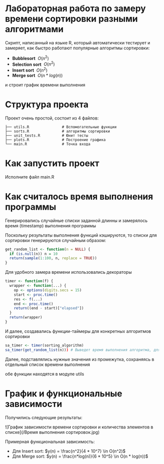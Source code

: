 # Лабораторная работа по замеру времени сортировки разными алгоритмами

Скрипт, написанный на языке R, который автоматически тестирует и замеряет, как быстро работают популярные алгоритмы сортировки:
- **Bubblesort** $~ O(n^2)$
- **Selection sort** $~ O(n^2)$
- **Insert sort** $~ O(n^2)$
- **Merge sort** $~ O(n*log(n))$

и строит график времени выполнения

# Структура проекта
Проект очень простой, состоит из 4 файлов:

```
├── utils.R               # Вспомогательные функции
├── sorts.R               # алгоритмы сортировки
├── unit_tests.R          # Юнит тесты
├── plots.R               # Построение графика
└── main.R                # Точка входа
```

# Как запустить проект
Исполните файл main.R

# Как считалось время выполнения программы
Генерировались случайные списки заданной длинны и замерялось время (timestamp) выполнения программы

Поскольку результаты выполнения функций кэшируются, то списки для сортировки генерируются случайным образом:
```R
get_random_list <- function(n = NULL) {
  if (is.null(n)) n = 10
  return(sample(1:100, n, replace = TRUE))
}
```

Для удобного замера времени использовались декораторы
```R
timer <- function(f) {
  wrapper <- function(...) {
    op <- options(digits.secs = 15) 
    start <- proc.time()
    res <- f(...)
    end <- proc.time()
    return((end - start)["elapsed"])
  }
  return(wrapper)
}
```
И далее, создавались функции-таймеры для конкретных алгоритмов сортировки
```R
sa_timer <- timer(sorting_algorithm)
sa_timer(get_random_list(n))) # Выведет время выполнения алгоритма, для случайного списка длины n
```
Далее, подставлялись нужные значения из промежутка, сохраняясь в отдельный список времени выполнения

обе функции находятся в модуле utils

# График и функциональные зависимости

Получились следующие результаты:

![График зависимости времени сортировки и количества элементов в списке](/Время выполнения сортировок.jpg)

Примерная функциональная зависимость: 
* Для Insert sort: $y(n) = \frac{n^2}{4 * 10^7} \in O(n^2)$ 
* Для Merge sort: $y(n) = \frac{n*log(n)}{6 * 10^5} \in O(n * log(n))$ 
